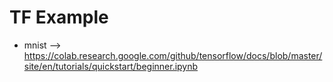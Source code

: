 # TF Example

- mnist --> https://colab.research.google.com/github/tensorflow/docs/blob/master/site/en/tutorials/quickstart/beginner.ipynb
